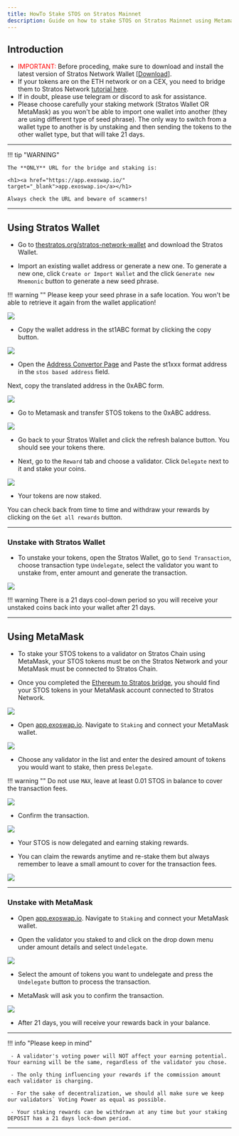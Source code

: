 ```yaml
---
title: HowTo Stake STOS on Stratos Mainnet
description: Guide on how to stake STOS on Stratos Mainnet using Metamask or Stratos Wallet.
---
```


## Introduction

- <span style="color: red;">IMPORTANT:</span> Before proceding, make sure to download and install the latest version of Stratos Network Wallet [<a href="https://www.thestratos.org/stratos-network-wallet" target="_blank">Download</a>].
- If your tokens are on the ETH network or on a CEX, you need to bridge them to Stratos Network <a href="https://docs.thestratos.org/docs-stratos-chain/mainnet-bridge/" target="_blank">tutorial here</a>.
- If in doubt, please use telegram or discord to ask for assistance.  
- Please choose carefully your staking metwork (Stratos Wallet OR MetaMask) as you won't be able to import one wallet into another (they are using different type of seed phrase). The only way to switch from a wallet type to another is by unstaking and then sending the tokens to the other wallet type, but that will take 21 days.

---

!!! tip "WARNING"

	The **ONLY** URL for the bridge and staking is: 

	<h1><a href="https://app.exoswap.io/" target="_blank">app.exoswap.io</a></h1>

	Always check the URL and beware of scammers!

---

## Using Stratos Wallet

- Go to <a href="https://www.thestratos.org/stratos-network-wallet" target="_blank">thestratos.org/stratos-network-wallet</a> and download the Stratos Wallet.

- Import an existing wallet address or generate a new one. To generate a new one, click `Create or Import Wallet` and the click `Generate new Mnemonic` button to generate a new seed phrase.

!!! warning ""
	Please keep your seed phrase in a safe location. You won't be able to retrieve it again from the wallet application!

![](../assets/mainnet-bridge/8-1.jpg)

- Copy the wallet address in the st1ABC format by clicking the copy button.

![](../assets/mainnet-bridge/9.jpg)

- Open the <a href="https://docs.thestratos.org/address-convertor-ui/" target="_blank">Address Convertor Page</a> and Paste the st1xxx format address in the `stos based address` field.

Next, copy the translated address in the 0xABC form.

![](../assets/mainnet-bridge/10.jpg)

- Go to Metamask and transfer STOS tokens to the 0xABC address.

![](../assets/mainnet-bridge/11.jpg)

- Go back to your Stratos Wallet and click the refresh balance button. You should see your tokens there.

- Next, go to the `Reward` tab and choose a validator. Click `Delegate` next to it and stake your coins.

![](../assets/mainnet-bridge/12.jpg)

- Your tokens are now staked. 

You can check back from time to time and withdraw your rewards by clicking on the `Get all rewards` button.

---

### Unstake with Stratos Wallet

- To unstake your tokens, open the Stratos Wallet, go to `Send Transaction`, choose transaction type `Undelegate`, select the validator you want to unstake from, enter amount and generate the transaction.

![](../assets/mainnet-bridge/13.jpg)

!!! warning 
	There is a 21 days cool-down period so you will receive your unstaked coins back into your wallet after 21 days.

---

## Using MetaMask

- To stake your STOS tokens to a validator on Stratos Chain using MetaMask, your STOS tokens must be on the Stratos Network and your MetaMask must be connected to Stratos Chain.
 
- Once you completed the <a href="https://docs.thestratos.org/docs-stratos-chain/mainnet-bridge/" target="_blank">Ethereum to Stratos bridge</a>, you should find your STOS tokens in your MetaMask account connected to Stratos Network.

![](../assets/metamask/metamask-staking-1.jpg) 

- Open <a href="https://app.exoswap.io/" target="_blank">app.exoswap.io</a>. Navigate to `Staking` and connect your MetaMask wallet.

![](../assets/metamask/metamask-staking-2.jpg) 

- Choose any validator in the list and enter the desired amount of tokens you would want to stake, then press `Delegate`.

!!! warning ""
	Do not use `MAX`, leave at least 0.01 STOS in balance to cover the transaction fees.

![](../assets/metamask/metamask-staking-3.jpg) 

- Confirm the transaction.

![](../assets/metamask/metamask-staking-4.jpg) 

- Your STOS is now delegated and earning staking rewards.

- You can claim the rewards anytime and re-stake them but always remember to leave a small amount to cover for the transaction fees.

![](../assets/metamask/metamask-staking-5.jpg) 

---

### Unstake with MetaMask

- Open <a href="https://app.exoswap.io/" target="_blank">app.exoswap.io</a>. Navigate to `Staking` and connect your MetaMask wallet.

- Open the validator you staked to and click on the drop down menu under amount details and select `Undelegate`. 

![](../assets/metamask/metamask-staking-6.jpg) 

- Select the amount of tokens you want to undelegate and press the `Undelegate` button to process the transaction. 

- MetaMask will ask you to confirm the transaction. 

![](../assets/metamask/metamask-staking-7.jpg)

- After 21 days, you will receive your rewards back in your balance.

---

!!! info "Please keep in mind"

  	 - A validator's voting power will NOT affect your earning potential. Your earning will be the same, regardless of the validator you chose.

  	 - The only thing influencing your rewards if the commission amount each validator is charging. 

  	 - For the sake of decentralization, we should all make sure we keep our validators` Voting Power as equal as possible.

  	 - Your staking rewards can be withdrawn at any time but your staking DEPOSIT has a 21 days lock-down period. 


---

<br>